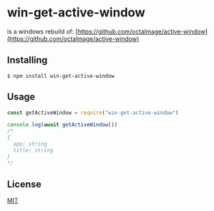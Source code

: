# win-get-active-window


is a windows rebuild of:
[https://github.com/octalmage/active-window](https://github.com/octalmage/active-window)


## Installing

```
$ npm install win-get-active-window
```

## Usage

```javascript
const getActiveWindow = require("win-get-active-window")

console.log(await getActiveWindow())
/*
{
  app: string
  title: string
}
*/
```

## License
[MIT](LICENSE.md)